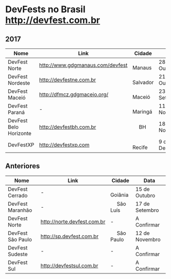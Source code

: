 DevFests no Brasil http://devfest.com.br
==============

## 2017

Nome               | Link    | Cidade   | Data
---                | ---     | ---      | ---
DevFest Norte | http://www.gdgmanaus.com/devfest | <img src="http://www.estadosecapitaisdobrasil.com/wp-content/uploads/2014/09/bandeira-manaus-150x150.jpg" width=16/> Manaus | 28 de Outubro
DevFest Nordeste | http://devfestne.com.br | <img src="http://www.estadosecapitaisdobrasil.com/wp-content/uploads/2014/09/bandeira-salvador-150x150.png" width=16/> Salvador | 21 de Outubro
DevFest Maceió | http://dfmcz.gdgmaceio.org/ | <img src="http://www.estadosecapitaisdobrasil.com/wp-content/uploads/2014/09/bandeira-maceio-150x150.jpg" width=16/> Maceió | 23 de Setembro
DevFest Paraná | - | <img src="http://www.estadosecapitaisdobrasil.com/wp-content/uploads/2014/09/icone-parana.png" width=16/> Maringá | 11 de Novembro
DevFest Belo Horizonte | http://devfestbh.com.br | <img src="http://www.estadosecapitaisdobrasil.com/wp-content/uploads/2014/09/bandeira-belo-horizonte-150x150.png" width=16/> BH | 18 de Novembro
DevFestXP | http://devfestxp.com | <img src="http://www.estadosecapitaisdobrasil.com/wp-content/uploads/2014/09/bandeira-recife-150x150.png" width=16/> Recife | 9 de Dezembro

## Anteriores
Nome               | Link    | Cidade   | Data
---                | ---     | ---      | ---
DevFest Cerrado | - | <img src="http://www.estadosecapitaisdobrasil.com/wp-content/uploads/2014/09/bandeira-goiania-105x72.png" width=16/> Goiânia | 15 de Outubro
DevFest Maranhão | - | <img src="http://www.estadosecapitaisdobrasil.com/wp-content/uploads/2014/09/bandeira-sao-luis-150x150.jpg" width=16/> São Luís | 17 de Setembro
DevFest Norte | http://norte.devfest.com.br | - | A Confirmar
DevFest São Paulo | http://sp.devfest.com.br | <img src="http://www.estadosecapitaisdobrasil.com/wp-content/uploads/2014/09/bandeira-sao-paulo1-105x70.png" width=16/> São Paulo | 12 de Novembro
DevFest Sudeste | - | - | A Confirmar
DevFest Sul | http://devfestsul.com.br | - | A Confirmar

